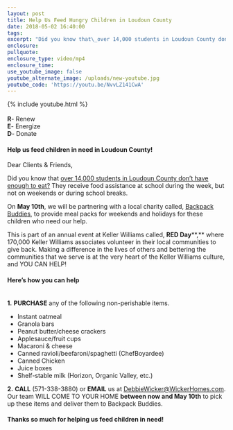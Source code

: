 ```yaml
---
layout: post
title: Help Us Feed Hungry Children in Loudoun County
date: 2018-05-02 16:40:00
tags:
excerpt: "Did you know that\_over 14,000 students in Loudoun County don’t have enough to eat?"
enclosure:
pullquote:
enclosure_type: video/mp4
enclosure_time:
use_youtube_image: false
youtube_alternate_image: /uploads/new-youtube.jpg
youtube_code: 'https://youtu.be/NvvLZ141CwA'
---
```


{% include youtube.html %}<br>**<br>R**- Renew<br>**E**- Energize<br>**D**- Donate

#### **Help us feed children in need in Loudoun County!**

Dear Clients & Friends,

Did you know that&nbsp;<u>over 14,000 students in Loudoun County don&rsquo;t have enough to eat?</u>&nbsp;They receive food assistance at school during the week, but not on weekends or during school breaks.

On **May 10th**, we will be partnering with a local charity called,&nbsp;<u>Backpack Buddies</u>, to provide meal packs for weekends and holidays for these children who need our help.

This is part of an annual event at Keller Williams called,&nbsp;**RED Day****,** where 170,000 Keller Williams associates volunteer in their local communities to give back. Making a difference in the lives of others and bettering the communities that we serve is at the very heart of the Keller Williams culture, and YOU CAN HELP!

#### **Here’s how you can help**

<br>**1.** **PURCHASE** any of the following non-perishable items.

* Instant oatmeal
* Granola bars
* Peanut butter/cheese crackers
* Applesauce/fruit cups
* Macaroni & cheese
* Canned ravioli/beefaroni/spaghetti (ChefBoyardee)
* Canned Chicken
* Juice boxes
* Shelf-stable milk (Horizon, Organic Valley, etc.) &nbsp;

**2.** **CALL** (571-338-3880) or **EMAIL** us at DebbieWicker@WickerHomes.com. Our team WILL COME TO YOUR HOME **between now and May 10th** to pick up these items and deliver them to Backpack Buddies.

#### **Thanks so much for helping us feed children in need!**